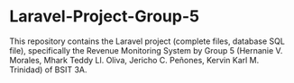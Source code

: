 # Laravel-Project-Group-5
This repository contains the Laravel project (complete files, database SQL file), specifically the Revenue Monitoring System by Group 5 (Hernanie V. Morales, Mhark Teddy Ll. Oliva, Jericho C. Peñones, Kervin Karl M. Trinidad) of BSIT 3A.
